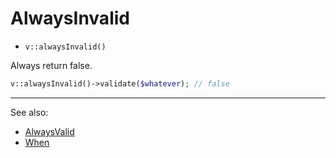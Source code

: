 # AlwaysInvalid

- `v::alwaysInvalid()`

Always return false.

```php
v::alwaysInvalid()->validate($whatever); // false
```

***
See also:

  * [AlwaysValid](AlwaysValid.md)
  * [When](When.md)
